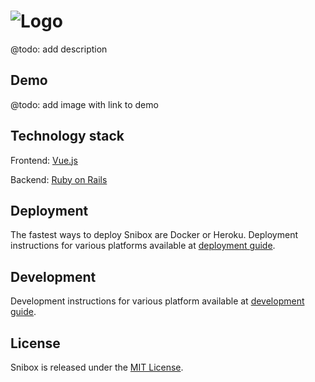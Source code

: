 ![Logo](https://user-images.githubusercontent.com/312873/35063615-acf68302-fbd8-11e7-91c5-0b3b6f5966c4.png)
=

@todo: add description

## Demo
@todo: add image with link to demo

## Technology stack
Frontend: [Vue.js](https://vuejs.org/)

Backend: [Ruby on Rails](http://rubyonrails.org/)

## Deployment
The fastest ways to deploy Snibox are Docker or Heroku. Deployment instructions for various platforms
available at [deployment guide](https://github.com/vavgustov/snibox/blob/master/docs#deployment).

## Development
Development instructions for various platform available at 
[development guide](https://github.com/vavgustov/snibox/blob/master/docs#development).

## License
Snibox is released under the [MIT License](https://opensource.org/licenses/MIT).
